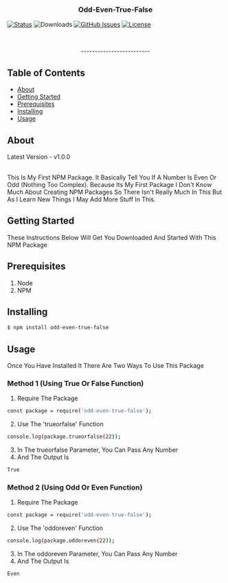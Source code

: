 <h3 align="center">Odd-Even-True-False</h3>

<p align="center">

[![Status](https://img.shields.io/badge/status-active-success.svg)]()
![Downloads](https://img.shields.io/github/downloads/Binary-Bytes/Odd-Even_NPM-Package/total)
[![GitHub Issues](https://img.shields.io/github/issues/Binary-Bytes/Odd-Even_NPM-Package.svg)](https://github.com/Binary-Bytes/Odd-Even_NPM-Package/issues)
[![License](https://img.shields.io/badge/license-MIT-blue.svg)](/LICENSE)

</p><br/>

<p align="center">-------------------------</p>

<h2>Table of Contents</h2>

- [About](#about)
- [Getting Started](#getting_started)
- [Prerequisites](#prerequisites)
- [Installing](#installing)
- [Usage](#usage)

<h2 id="about">About</h2>

Latest Version - v1.0.0<br/><br/>

This Is My First NPM Package. It Basically Tell You If A Number Is Even Or Odd (Nothing Too Complex). Because Its My First Package I Don't Know Much About Creating NPM Packages So There Isn't Really Much In This But As I Learn New Things I May Add More Stuff In This.

<h2 id="getting_started">Getting Started</h2>

These Instructions Below Will Get You Downloaded And Started With This NPM Package

<h2 id="prerequisites">Prerequisites</h2>

1. Node
2. NPM


<h2 id="installing">Installing</h2>

```bash
$ npm install odd-even-true-false
```

<h2 id="usage">Usage</h2>

Once You Have Installed It There Are Two Ways To Use This Package

### Method 1 (Using True Or False Function)

1. Require The Package

```bash
const package = require('odd-even-true-false');
```

2. Use The 'trueorfalse' Function

```bash
console.log(package.trueorfalse(22));
```

3. In The trueorfalse Parameter, You Can Pass Any Number
4. And The Output Is

```bash
True
```

### Method 2 (Using Odd Or Even Function)

1. Require The Package

```bash
const package = require('odd-even-true-false');
```

2. Use The 'oddoreven' Function

```bash
console.log(package.oddoreven(22));
```

3. In The oddoreven Parameter, You Can Pass Any Number
4. And The Output Is

```bash
Even
```